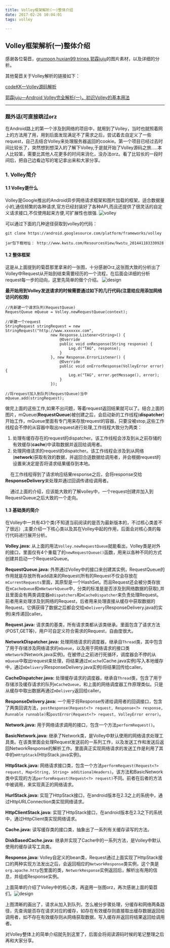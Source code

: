 ```yaml
---
title: Volley框架解析(一)整体介绍
date: 2017-02-26 10:04:01
tags: volley

---
```


## Volley框架解析(一)整体介绍

感谢各位菊苣，[grumoon](https://github.com/grumoon "grumoon"),[huxian99](https://github.com/huxian99 "huxian99"),[trinea](https://github.com/trinea "trinea"),[郭霖juju](http://blog.csdn.net/guolin_blog "郭霖juju")的图片素材，以及详细的分析。

其他菊苣关于Volley解析的链接如下：

[codeKK—Volley源码解析](http://www.codekk.com/open-source-project-analysis/detail/Android/grumoon/Volley%20%E6%BA%90%E7%A0%81%E8%A7%A3%E6%9E%90)

[郭霖juju—Android Volley完全解析(一)，初识Volley的基本用法](http://blog.csdn.net/guolin_blog/article/details/17482095/ "郭霖juju")

<!--more-->

***

### [](#u9898_u5916_u8BDD_28_u53EF_u76F4_u63A5_u8DF3_u8FC7orz "题外话(可直接跳过orz")题外话(可直接跳过orz

在Android路上的第一个涉及到网络的项目中，就用到了Volley，当时也就照着网上的方法用了用，用到后面发现满足不了需求之后，尝试着去自定义了一些request，自己去结合Volley来处理服务器返回的cookie。第一个项目已经过去时间比较长了，突然想到想深入的了解下Volley,于是就开始了Volley源码之旅…..本人比较笨，需要比其他人花更多的时间来消化，没办法orz。看了比较长的一段时间后，把自己边看边写的笔记拿出来和大家分享。

### [](#1-_Volley_u7B80_u4ECB "1\. Volley简介")1\. Volley简介

#### [](#1-1_Volley_u662F_u4EC0_u4E48 "1.1 Volley是什么")1.1 Volley是什么

Volley是Google推出的Android异步网络请求框架和图片加载的框架。适合数据量小的,通信频繁的各种请求,官方已经封装好了各种API,而且还提供了很灵活的自定义请求接口,不仅使用起来方便,可扩展性也很强.
![volley](https://raw.githubusercontent.com/android-cn/android-open-project-analysis/master/tool-lib/network/volley/image/volley.png)

可以通过下面的几种途径获取到volley的代码：

```
git clone https://android.googlesource.com/platform/frameworks/volley  

jar包下载地址： http://www.kwstu.com/ResourcesView/kwstu_201441183330928 

```

#### [](#1-2__u6574_u4F53_u6846_u67B6 "1.2 整体框架")1.2 整体框架

这是从上面提到的菊苣那里拿来的一张图，十分感谢Orz,这张图大致的分析出了Volley中Request从开始到结束需要经历的一个流程，在后面会详细的分析request每一步的动向，这里先简单的做个介绍。
![design](https://raw.githubusercontent.com/android-cn/android-open-project-analysis/master/tool-lib/network/volley/image/design.png)

**最开始用到Volley发送请求的时候需要通过如下的几行代码(注意给应用添加网络访问的权限)**

```
//先新建一个请求队列(RequestQueue)
RequestQueue mQueue = Volley.newRequestQueue(context); 

//新建一个request
StringRequest stringRequest = new StringRequest("http://www.xxxxxxx.com",
                    new Response.Listener<String>() {
                        @Override
                        public void onResponse(String response) {
                            Log.d("TAG", response);
                        }
                    }, new Response.ErrorListener() {
                        @Override
                        public void onErrorResponse(VolleyError error) {
                            Log.e("TAG", error.getMessage(), error);
                        }
                    });

//将request加入到队列(RequestQueue)当中
mQueue.add(stringRequest); 

```

做完上面的这些工作,如果不出问题，等着request返回结果就可以了。结合上面的图片，mQueue(**RequestQueue**)被创建之后，会启动新的工作线程(**dispatcher**)开始工作，mQueue里面有专门用来存放request的容器，只要没被stop,这些工作线程会不停的从容器中取出request进行处理,工作线程大致分为两类：

1.  处理有缓存存在的request的dispatcher。该工作线程会涉及到从之前存储的有效缓存(**cache**)中读取数据并返回给调用者。
2.  处理网络请求的request的dispatcher。该工作线程会涉及到从网络(**network**)获取有效的数据，并返回合适数据给调用者，并会根据request的设置来决定是否将请求结果缓存到本地。

    在工作线程得到了请求响应结果response之后，会将response交给**ResponseDelivery**来处理并通过回调传递给调用者。

    通过上面的介绍，应该能大致的了解volley中，一个request创建并加入到RequestQueue之后大致的一个走向。

#### [](#1-3__u57FA_u7840_u7C7B_u7684_u7B80_u4ECB "1.3 基础类的简介")1.3 基础类的简介

在Volley中一共有43个类(不知道当前阅读的是否为最新版本的，不过核心类差不了很远）,主要介绍一下核心类以及其在Volley中起的作用，后面会对核心类的每行代码进行展开分析。

**Volley.java:** 从上面的用法`Volley.newRequestQueue`就能看出，Volley类是对外的接口，里面仅有4个重载了的`newRequestQueue()`函数，用来以各种不同的方式创建并启动一个RequestQueue。

**RequestQueue.java:** 外界通过Volley中的接口来创建其实例，RequestQueue的作用就是存放所有add进来的Request(所有的Request不仅会存放在`mCurrentRequests`里面，其原型是一个HashSet。而且Request还会被分类存放在`mCacheQueue`和`mNetworkQueue`中，分类的标准是是否涉及到网络数据的获取),并且里面会有两类调度器`mDispatchers`和`mCacheDispatcher`来负责处理Request。前者用来处理涉及到网络的Request，后者用来处理直接从缓存中获取数据的Request。它俩获得了数据之后都会交给`mDelivery`(ResponseDelivery.java的实例)来传递回caller。

**Request.java:** 请求类的基类，所有请求类都从该类继承。里面包含了请求方法(POST,GET等)，用户可自定义符合需求的Request，自由度很大。

**NetworkDispatcher.java:** 处理网络请求的调度器，继承自`Thread`类，其中包含了用于存储涉及网络请求的`mQueue`，以及用于网络请求的接口类`mNetwork`(Network.java实例)。在被停止之前进行死循环，调度器会不停的从`mQueue`中取出request来处理，将结果通过`mCache`(Cache.java实例)写入本地缓存中，通过`mDelivery`(ResponseDelivery.java实例)将结果回传给caller。

**CacheDispatcher.java:** 处理缓存请求的调度器，继承自`Thread`类，包含了用于存储涉及缓存请求的队列`mCacheQueue`，和上面的网络调度器工作原理类似。只是从缓存中取出数据再通过`mDelivery`返回给caller。

**ResponseDelivery.java:** 一个用于将Response传递给调用者的回调接口，包含了两类回调方法，`postResponse(Request<?> request, Response<?> response, Runnable runnable)`和`postError(Request<?> request, VolleyError error)`。

**Network.java:** 用于网络请求调用的接口，包含一个方法`performRequest()`。

**BasicNetwork.java:** 继承了Network类，是Volley中默认使用的网络请求处理工具类。在该类里面会处理Request发送前的一系列工作，以及发送工作和发送后返回NetworkResponse的解析工作。里面真正实现网络请求的发送工作是利用了其中的`mHttpStack`(HttpStack.java实例)。

**HttpStack.java:** 网络请求接口类，包含一个方法`performRequest(Request<?> request, Map<String, String> additionalHeaders)`。该方法和BasicNetwork类中实现的方法`performRequest(Request<?> request)`不同。前者在后者的方法中被调用，来实现真正的网络请求。

**HurlStack.java:** 实现了HttpStack接口，在android版本在2.3之上的系统中，通过HttpURLConnection类实现网络请求。

**HttpClientStack.java:** 实现了HttpStack接口，在android版本在2.3之下的系统中，通过HttpClient类实现网络请求。

**Cache.java:** 读写缓存类的接口类，抽象出了一系列有关缓存读写的方法。

**DiskBasedCache.java:** 继承并实现了Cache中的一系列方法，是Volley中默认使用的缓存读写工具类。

**Response.java:** Volley自定义的bean类，Request通过上面实现了HttpStack接口的两种实现方法发出之后，会返回相应的`NetworkResponse`类实例，这个类是`org.apache.http`包里面的类，`NetworkResponse`实例返回后，解析出有用的信息，并组成Response实例。

上面简单的介绍了Volley中的核心类，再盗用一张图orz，再次感谢上面的菊苣们。![design](https://raw.githubusercontent.com/android-cn/android-open-project-analysis/master/tool-lib/network/volley/image/Volley-run-flow-chart.png)

上图清晰的画出了，请求从加入到队列，怎么被分步骤处理，分缓存和网络两条路径，先查询是否存在请求对应的缓存，如存在有效缓存则直接取出缓存数据返回给调用者，如不存在有效缓存则从网络获取数据，写入缓存并返回将结果返回给调用者。

对Volley整体上的简单介绍就先到这里了，后面会将阅读源码时候的笔记整理之后再和大家分享。